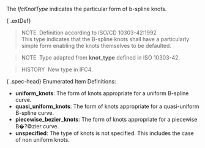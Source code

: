 The _IfcKnotType_ indicates the particular form of b-spline knots.

{ .extDef}
> NOTE&nbsp; Definition according to ISO/CD 10303-42:1992  
> This type indicates that the B-spline knots shall have a particularly simple form enabling the knots themselves to be defaulted.

> NOTE&nbsp; Type adapted from **knot_type** defined in ISO 10303-42.

> HISTORY&nbsp; New type in IFC4.

{ .spec-head}
Enumerated Item Definitions:

* **uniform_knots**: The form of knots appropriate for a uniform B-spline curve.
* **quasi_uniform_knots**: The form of knots appropriate for a quasi-uniform B-spline curve.
* **piecewise_bezier_knots**: The form of knots appropriate for a piecewise B&#65533;?&copy;zier curve.
* **unspecified**: The type of knots is not specified. This includes the case of non uniform knots.